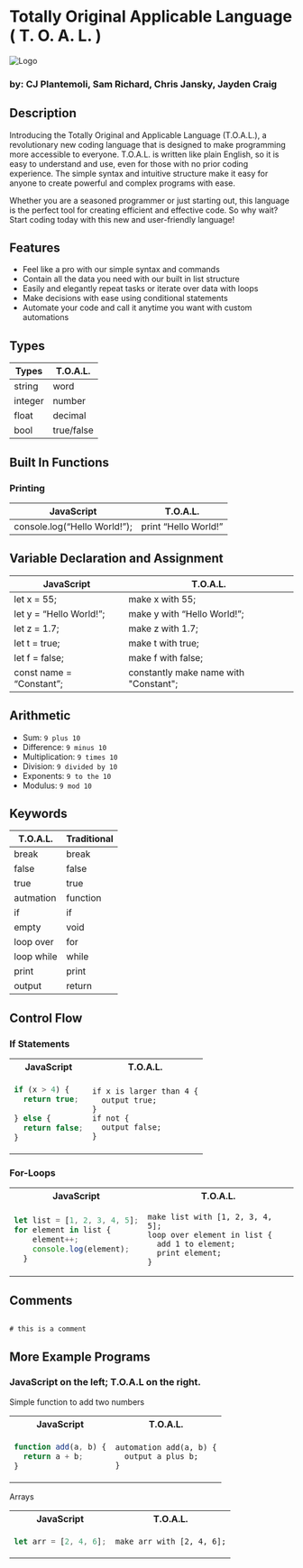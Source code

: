 # Totally Original Applicable Language ( T. O. A. L. )
![Logo](https://user-images.githubusercontent.com/70697018/214980482-a6f7f31c-f138-4bcc-a42e-be888ee06a19.png)
### by: CJ Plantemoli, Sam Richard, Chris Jansky, Jayden Craig

## Description
Introducing the Totally Original and Applicable Language (T.O.A.L.), a revolutionary new coding language that is designed to make programming more accessible to everyone. T.O.A.L. is written like plain English, so it is easy to understand and use, even for those with no prior coding experience. The simple syntax and intuitive structure make it easy for anyone to create powerful and complex programs with ease.

Whether you are a seasoned programmer or just starting out, this language is the perfect tool for creating efficient and effective code. So why wait? Start coding today with this new and user-friendly language!

## Features
 - Feel like a pro with our simple syntax and commands
 - Contain all the data you need with our built in list structure
 - Easily and elegantly repeat tasks or iterate over data with loops
 - Make decisions with ease using conditional statements
 - Automate your code and call it anytime you want with custom automations

## Types

| Types   | T.O.A.L.  |
| ------- | ------------- |
| string  | word          |
| integer | number          |
| float   | decimal        |
| bool    | true/false |


## Built In Functions

### Printing
| JavaScript                      | T.O.A.L.              |
| ------------------------------- | ------------------------ |
| console.log(“Hello World!”); | print “Hello World!” |

## Variable Declaration and Assignment

| JavaScript                               | T.O.A.L.                                                 |
| ---------------------------------------- | ----------------------------------------------------------- |
| let x = 55;                               | make x with 55;                                                 |
| let y = “Hello World!”;                        | make y with “Hello World!”;                                       |
| let z = 1.7;                          | make z with 1.7;                                            |
| let t = true;                            | make t with true;                                        |
| let f = false;                           | make f with false;                                       |
| const name = “Constant”; | constantly make name with "Constant"; |

## Arithmetic

- Sum: `9 plus 10`
- Difference: `9 minus 10`
- Multiplication: `9 times 10`
- Division: `9 divided by 10`
- Exponents: `9 to the 10`
- Modulus: `9 mod 10`

## Keywords

| T.O.A.L.      | Traditional |
| ---------------- | ----------- |
| break             | break       |
| false             | false       |
| true              | true        |
| autmation         | function    |
| if          | if          |
| empty            | void        |
| loop over     | for         |
| loop while     | while         |
| print           | print       |
| output          | return      |

## Control Flow

### If Statements

<table>
<tr> <th>JavaScript</th><th>T.O.A.L.</th><tr>
</tr>

<td>

```javascript
if (x > 4) {
  return true;
  
} else {
  return false;
}
```

</td>
<td>

```
if x is larger than 4 {
  output true;
}
if not {
  output false;
}
```

</td>
</table>

### For-Loops

<table>
<tr> <th>JavaScript</th><th>T.O.A.L.</th><tr>
</tr>

<td>

```javascript
let list = [1, 2, 3, 4, 5];
for element in list {
    element++;
    console.log(element);
  }
```

</td>

<td>

```
make list with [1, 2, 3, 4, 5];
loop over element in list { 
  add 1 to element;
  print element; 
}
```

</td>
</table>

## Comments

```

# this is a comment

```

## More Example Programs

### **JavaScript** on the left; **T.O.A.L** on the right.

Simple function to add two numbers

<table>
<tr> <th>JavaScript</th><th>T.O.A.L.</th><tr>
</tr>

<td>

```javascript
function add(a, b) {
  return a + b;
}
```

</td>

<td>

```
automation add(a, b) {
  output a plus b;
}
```

</td>
</table>

Arrays

<table>
<tr> <th>JavaScript</th><th>T.O.A.L.</th><tr>
</tr>

<td>

```javascript
let arr = [2, 4, 6];
```

</td>

<td>

```
make arr with [2, 4, 6];
```

</td>
</table>
